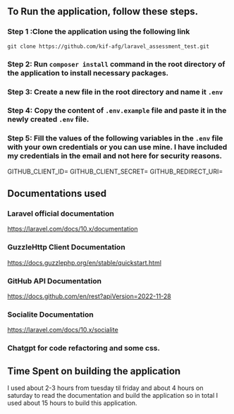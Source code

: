 ##  To Run the application, follow these steps. 

### Step 1 :Clone the application using the following link 
`git clone https://github.com/kif-afg/laravel_assessment_test.git`

### Step 2: Run `composer install` command in the root directory of the application to install necessary packages.

### Step 3: Create a new file in the root directory and name it `.env`

### Step 4: Copy the content of `.env.example` file and paste it in the newly created `.env` file.

### Step 5: Fill the values of the following variables in the `.env` file with your own credentials or you can use  mine. I have included my credentials in the email and not here for security reasons.

GITHUB_CLIENT_ID=
GITHUB_CLIENT_SECRET=
GITHUB_REDIRECT_URI=

## Documentations used
### Laravel official documentation
https://laravel.com/docs/10.x/documentation
### GuzzleHttp Client Documentation
https://docs.guzzlephp.org/en/stable/quickstart.html
### GitHub API Documentation
https://docs.github.com/en/rest?apiVersion=2022-11-28
### Socialite Documentation
https://laravel.com/docs/10.x/socialite
### Chatgpt for code refactoring and some css. 


## Time Spent on building the application
I used about 2-3 hours from tuesday  til friday and about 4 hours on saturday  to read the documentation and build the application so in total I used about 15 hours to build this application. 
